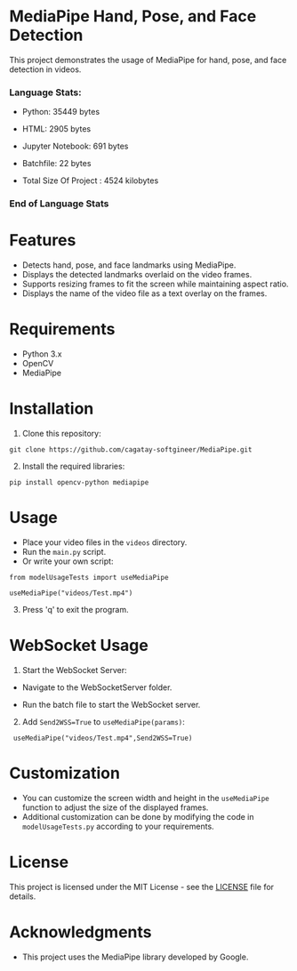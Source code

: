 # MediaPipe Hand, Pose, and Face Detection

 This project demonstrates the usage of MediaPipe for hand, pose, and face detection in videos.
 
### Language Stats:

- Python: 35449 bytes
- HTML: 2905 bytes
- Jupyter Notebook: 691 bytes
- Batchfile: 22 bytes


- Total Size Of Project : 4524 kilobytes

### End of Language Stats

# Features

 - Detects hand, pose, and face landmarks using MediaPipe.
 - Displays the detected landmarks overlaid on the video frames.
 - Supports resizing frames to fit the screen while maintaining aspect ratio.
 - Displays the name of the video file as a text overlay on the frames.

# Requirements

 - Python 3.x
 - OpenCV
 - MediaPipe

# Installation

 1. Clone this repository:

 ```
 git clone https://github.com/cagatay-softgineer/MediaPipe.git
 ```

 2. Install the required libraries:

 ```
 pip install opencv-python mediapipe
 ```

# Usage
 - Place your video files in the `videos` directory.
 - Run the `main.py` script.
 - Or write your own script:
 
 ```
 from modelUsageTests import useMediaPipe

 useMediaPipe("videos/Test.mp4")
 ```

 3. Press 'q' to exit the program.

# WebSocket Usage
 1. Start the WebSocket Server:

  - Navigate to the WebSocketServer folder.
  
  - Run the batch file to start the WebSocket server.

 2. Add `Send2WSS=True` to `useMediaPipe(params)`:
    
 ```
  useMediaPipe("videos/Test.mp4",Send2WSS=True)
 ```
# Customization
 - You can customize the screen width and height in the `useMediaPipe` function to adjust the size of the displayed frames.
 - Additional customization can be done by modifying the code in `modelUsageTests.py` according to your requirements.

# License
 This project is licensed under the MIT License - see the [LICENSE](LICENSE) file for details.

# Acknowledgments
 - This project uses the MediaPipe library developed by Google.
